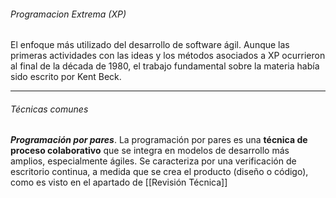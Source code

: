 ###### Programacion Extrema (XP)
El enfoque más utilizado del desarrollo de software ágil. Aunque las primeras actividades con las ideas y los métodos asociados a XP ocurrieron al final de la década de 1980, el trabajo fundamental sobre la materia había sido escrito por Kent Beck. 
****
###### Técnicas comunes
***Programación por pares***. La programación por pares es una **técnica de proceso colaborativo** que se integra en modelos de desarrollo más amplios, especialmente ágiles. Se caracteriza por una verificación de escritorio continua, a medida que se crea el producto (diseño o código), como es visto en el apartado de [[Revisión Técnica]]
